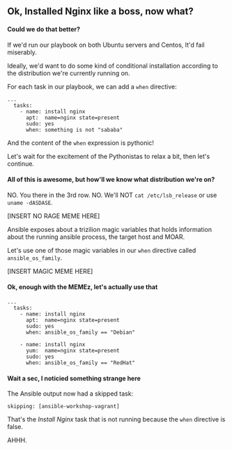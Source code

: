 ## Ok, Installed Nginx like a boss, now what?

#### Could we do that better?

If we'd run our playbook on both Ubuntu servers and Centos, It'd fail miserably.

Ideally, we'd want to do some kind of conditional installation according to the distribution we're currently running on.

For each task in our playbook, we can add a `when` directive:

```
...
  tasks:
    - name: install nginx
      apt:  name=nginx state=present
      sudo: yes
      when: something is not "sababa"
```

And the content of the `when` expression is pythonic!

Let's wait for the excitement of the Pythonistas to relax a bit, then let's continue.

#### All of this is awesome, but how'll we know what distribution we're on?

NO. You there in the 3rd row. NO. We'll NOT `cat /etc/lsb_release` or use `uname -dASDASE`.

[INSERT NO RAGE MEME HERE]

Ansible exposes about a trizilion magic variables that holds information about the running ansible process, the target host and MOAR.

Let's use one of those magic variables in our `when` directive called `ansible_os_family`.

[INSERT MAGIC MEME HERE]

#### Ok, enough with the MEMEz, let's actually use that

```
...
  tasks:
    - name: install nginx
      apt:  name=nginx state=present
      sudo: yes
      when: ansible_os_family == "Debian"

    - name: install nginx
      yum:  name=nginx state=present
      sudo: yes
      when: ansible_os_family == "RedHat"
```

#### Wait a sec, I noticied something strange here

The Ansible output now had a skipped task:

```
skipping: [ansible-workshop-vagrant]
```

That's the *Install Nginx* task that is not running because the `when` directive is false.

AHHH.

